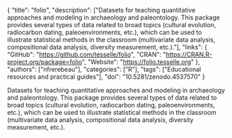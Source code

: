 {
  "title": "folio",
  "description": ["Datasets for teaching quantitative approaches and modeling in archaeology and paleontology. This package provides several types of data related to broad topics (cultural evolution, radiocarbon dating, paleoenvironments, etc.), which can be used to illustrate statistical methods in the classroom (multivariate data analysis, compositional data analysis, diversity measurement, etc.)."],
  "links": {
    "GitHub": "https://github.com/tesselle/folio",
    "CRAN": "https://CRAN.R-project.org/package=folio",
    "Website": "https://folio.tesselle.org"
  },
  "authors": ["nfrerebeau"],
  "categories": ["R"],
  "tags": ["Educational resources and practical guides"],
  "doi": "10.5281/zenodo.4537570"
}

<!-- Generated by csv2md.R – do not edit by hand -->

Datasets for teaching quantitative approaches and modeling in archaeology and paleontology. This package provides several types of data related to broad topics (cultural evolution, radiocarbon dating, paleoenvironments, etc.), which can be used to illustrate statistical methods in the classroom (multivariate data analysis, compositional data analysis, diversity measurement, etc.).